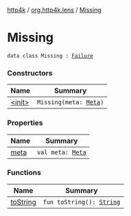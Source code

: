 [http4k](../../index.md) / [org.http4k.lens](../index.md) / [Missing](./index.md)

# Missing

`data class Missing : `[`Failure`](../-failure/index.md)

### Constructors

| Name | Summary |
|---|---|
| [&lt;init&gt;](-init-.md) | `Missing(meta: `[`Meta`](../-meta/index.md)`)` |

### Properties

| Name | Summary |
|---|---|
| [meta](meta.md) | `val meta: `[`Meta`](../-meta/index.md) |

### Functions

| Name | Summary |
|---|---|
| [toString](to-string.md) | `fun toString(): `[`String`](https://kotlinlang.org/api/latest/jvm/stdlib/kotlin/-string/index.html) |

